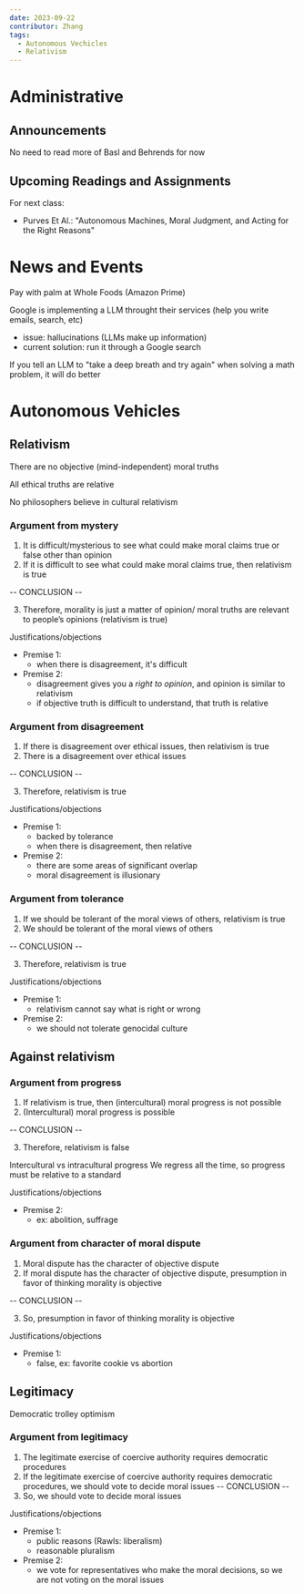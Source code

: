 ```yaml
---
date: 2023-09-22
contributor: Zhang
tags: 
  - Autonomous Vechicles
  - Relativism
---
```

# Administrative

## Announcements
No need to read more of Basl and Behrends for now

## Upcoming Readings and Assignments
For next class: 
- Purves Et Al.: "Autonomous Machines, Moral Judgment, and Acting for the Right Reasons"
# News and Events
Pay with palm at Whole Foods (Amazon Prime)

Google is implementing a LLM throught their services (help you write emails, search, etc)
- issue: hallucinations (LLMs make up information)
- current solution: run it through a Google search

If you tell an LLM to "take a deep breath and try again" when solving a math problem, it will do better

# Autonomous Vehicles

## Relativism
There are no objective (mind-independent) moral truths

All ethical truths are relative

No philosophers believe in cultural relativism

### Argument from mystery
1. It is difficult/mysterious to see what could make moral claims true or false other than opinion
2. If it is difficult to see what could make moral claims true, then relativism is true

-- CONCLUSION --

3. Therefore, morality is just a matter of opinion/ moral truths are relevant to people’s opinions (relativism is true)

Justifications/objections
- Premise 1:
  - when there is disagreement, it's difficult
- Premise 2:
  - disagreement gives you a *right to opinion*, and opinion is similar to relativism
  - if objective truth is difficult to understand, that truth is relative

### Argument from disagreement
1. If there is disagreement over ethical issues, then relativism is true
2. There is a disagreement over ethical issues

-- CONCLUSION --

3. Therefore, relativism is true

Justifications/objections
- Premise 1:
  - backed by tolerance
  - when there is disagreement, then relative
- Premise 2:
  - there are some areas of significant overlap
  - moral disagreement is illusionary

### Argument from tolerance
1. If we should be tolerant of the moral views of others, relativism is true
2. We should be tolerant of the moral views of others

-- CONCLUSION --

3. Therefore, relativism is true

Justifications/objections
- Premise 1:
  - relativism cannot say what is right or wrong
- Premise 2:
  - we should not tolerate genocidal culture

## Against relativism
### Argument from progress
1. If relativism is true, then (intercultural) moral progress is not possible
2. (Intercultural) moral progress is possible

-- CONCLUSION --

3. Therefore, relativism is false

Intercultural vs intracultural progress
We regress all the time, so progress must be relative to a standard

Justifications/objections
- Premise 2:
  - ex: abolition, suffrage

### Argument from character of moral dispute
1. Moral dispute has the character of objective dispute
2. If moral dispute has the character of objective dispute, presumption in favor of thinking morality is objective

-- CONCLUSION --

3. So, presumption in favor of thinking morality is objective

Justifications/objections
- Premise 1:
  - false, ex: favorite cookie vs abortion

## Legitimacy
Democratic trolley optimism
### Argument from legitimacy
1. The legitimate exercise of coercive authority requires democratic procedures
2. If the legitimate exercise of coercive authority requires democratic procedures, we should vote to decide moral issues
-- CONCLUSION --
3. So, we should vote to decide moral issues

Justifications/objections
- Premise 1:
  - public reasons (Rawls: liberalism)
  - reasonable pluralism
- Premise 2:
  - we vote for representatives who make the moral decisions, so we are not voting on the moral issues
